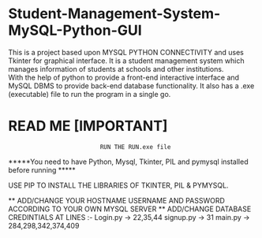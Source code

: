 # Student-Management-System-MySQL-Python-GUI
This is a project based upon MYSQL PYTHON CONNECTIVITY and uses Tkinter for graphical interface.
It is a student management system which manages information of students at schools and other institutions.  
With the help of python to provide a front-end interactive interface and MySQL DBMS to provide back-end database functionality.
It also has a .exe (executable) file to run the program in a single go.

# READ ME [IMPORTANT]
                              RUN THE RUN.exe file
*****You need to have Python, Mysql, Tkinter, PIL and pymysql installed before running *****

USE PIP TO INSTALL THE LIBRARIES OF TKINTER, PIL & PYMYSQL.



** ADD/CHANGE YOUR HOSTNAME USERNAME AND PASSWORD ACCORDING TO YOUR OWN MYSQL SERVER **
    ADD/CHANGE DATABASE CREDINTIALS AT LINES :-
        Login.py -> 22,35,44
        signup.py -> 31
        main.py -> 284,298,342,374,409


